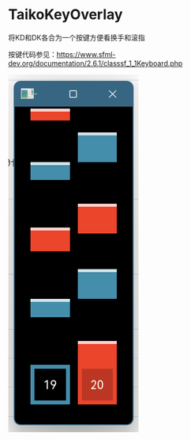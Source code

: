 # TaikoKeyOverlay

将KD和DK各合为一个按键方便看换手和滚指

按键代码参见：https://www.sfml-dev.org/documentation/2.6.1/classsf_1_1Keyboard.php

![alt text](https://github.com/glacc/TaikoKeyOverlay/blob/master/pic/preview.png?raw=true)
